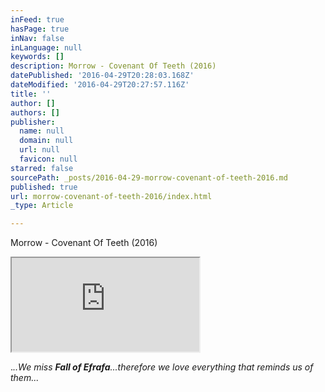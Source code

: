 ```yaml
---
inFeed: true
hasPage: true
inNav: false
inLanguage: null
keywords: []
description: Morrow - Covenant Of Teeth (2016)
datePublished: '2016-04-29T20:28:03.168Z'
dateModified: '2016-04-29T20:27:57.116Z'
title: ''
author: []
authors: []
publisher:
  name: null
  domain: null
  url: null
  favicon: null
starred: false
sourcePath: _posts/2016-04-29-morrow-covenant-of-teeth-2016.md
published: true
url: morrow-covenant-of-teeth-2016/index.html
_type: Article

---
```

Morrow - Covenant Of Teeth (2016)

<iframe src="https://bandcamp.com/EmbeddedPlayer/album=2816515134/size=large/bgcol=ffffff/linkcol=0687f5/tracklist=false/transparent=true/" style=""></iframe>

._..We miss **Fall of Efrafa**...therefore we love everything that reminds us of them..._